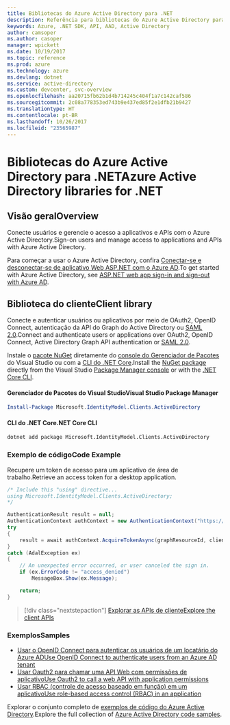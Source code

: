 ```yaml
---
title: Bibliotecas do Azure Active Directory para .NET
description: Referência para bibliotecas do Azure Active Directory para .NET
keywords: Azure, .NET SDK, API, AAD, Active Directory
author: camsoper
ms.author: casoper
manager: wpickett
ms.date: 10/19/2017
ms.topic: reference
ms.prod: azure
ms.technology: azure
ms.devlang: dotnet
ms.service: active-directory
ms.custom: devcenter, svc-overview
ms.openlocfilehash: aa20715fb62b1d4b714245c404f1a7c142caf586
ms.sourcegitcommit: 2c08a778353ed743b9e437ed85f2e1dfb21b9427
ms.translationtype: HT
ms.contentlocale: pt-BR
ms.lasthandoff: 10/26/2017
ms.locfileid: "23565987"
---
```

# <a name="azure-active-directory-libraries-for-net"></a><span data-ttu-id="67b4a-104">Bibliotecas do Azure Active Directory para .NET</span><span class="sxs-lookup"><span data-stu-id="67b4a-104">Azure Active Directory libraries for .NET</span></span>

## <a name="overview"></a><span data-ttu-id="67b4a-105">Visão geral</span><span class="sxs-lookup"><span data-stu-id="67b4a-105">Overview</span></span>

<span data-ttu-id="67b4a-106">Conecte usuários e gerencie o acesso a aplicativos e APIs com o Azure Active Directory.</span><span class="sxs-lookup"><span data-stu-id="67b4a-106">Sign-on users and manage access to applications and APIs with Azure Active Directory.</span></span>

<span data-ttu-id="67b4a-107">Para começar a usar o Azure Active Directory, confira [Conectar-se e desconectar-se de aplicativo Web ASP.NET com o Azure AD](/azure/active-directory/develop/active-directory-devquickstarts-webapp-dotnet).</span><span class="sxs-lookup"><span data-stu-id="67b4a-107">To get started with Azure Active Directory, see [ASP.NET web app sign-in and sign-out with Azure AD](/azure/active-directory/develop/active-directory-devquickstarts-webapp-dotnet).</span></span>

## <a name="client-library"></a><span data-ttu-id="67b4a-108">Biblioteca do cliente</span><span class="sxs-lookup"><span data-stu-id="67b4a-108">Client library</span></span>

<span data-ttu-id="67b4a-109">Conecte e autenticar usuários ou aplicativos por meio de OAuth2, OpenID Connect, autenticação da API do Graph do Active Directory ou [SAML 2.0](https://docs.microsoft.com/azure/active-directory/develop/active-directory-saml-protocol-reference).</span><span class="sxs-lookup"><span data-stu-id="67b4a-109">Connect and authenticate users or applications over OAuth2, OpenID Connect, Active Directory Graph API authentication or [SAML 2.0](https://docs.microsoft.com/azure/active-directory/develop/active-directory-saml-protocol-reference).</span></span>

<span data-ttu-id="67b4a-110">Instale o [pacote NuGet](https://www.nuget.org/packages/Microsoft.Azure.Management.AppService.Fluent) diretamente do [console do Gerenciador de Pacotes][PackageManager] do Visual Studio ou com a [CLI do .NET Core][DotNetCLI].</span><span class="sxs-lookup"><span data-stu-id="67b4a-110">Install the [NuGet package](https://www.nuget.org/packages/Microsoft.Azure.Management.AppService.Fluent) directly from the Visual Studio [Package Manager console][PackageManager] or with the [.NET Core CLI][DotNetCLI].</span></span>

#### <a name="visual-studio-package-manager"></a><span data-ttu-id="67b4a-111">Gerenciador de Pacotes do Visual Studio</span><span class="sxs-lookup"><span data-stu-id="67b4a-111">Visual Studio Package Manager</span></span>

```powershell
Install-Package Microsoft.IdentityModel.Clients.ActiveDirectory
```

#### <a name="net-core-cli"></a><span data-ttu-id="67b4a-112">CLI do .NET Core</span><span class="sxs-lookup"><span data-stu-id="67b4a-112">.NET Core CLI</span></span>

```bash
dotnet add package Microsoft.IdentityModel.Clients.ActiveDirectory
```

### <a name="code-example"></a><span data-ttu-id="67b4a-113">Exemplo de código</span><span class="sxs-lookup"><span data-stu-id="67b4a-113">Code Example</span></span>

<span data-ttu-id="67b4a-114">Recupere um token de acesso para um aplicativo de área de trabalho.</span><span class="sxs-lookup"><span data-stu-id="67b4a-114">Retrieve an access token for a desktop application.</span></span>

```csharp
/* Include this "using" directive...
using Microsoft.IdentityModel.Clients.ActiveDirectory;
*/

AuthenticationResult result = null;
AuthenticationContext authContext = new AuthenticationContext("https://someauthority.com");
try
{
    result = await authContext.AcquireTokenAsync(graphResourceId, clientId, redirectUri, new PlatformParameters(PromptBehavior.Auto));
}
catch (AdalException ex)
{
    // An unexpected error occurred, or user canceled the sign in.
    if (ex.ErrorCode != "access_denied")
        MessageBox.Show(ex.Message);

    return;
}
```

> [!div class="nextstepaction"]
> [<span data-ttu-id="67b4a-115">Explorar as APIs de cliente</span><span class="sxs-lookup"><span data-stu-id="67b4a-115">Explore the client APIs</span></span>](/dotnet/api/overview/azure/activedirectory/client)

### <a name="samples"></a><span data-ttu-id="67b4a-116">Exemplos</span><span class="sxs-lookup"><span data-stu-id="67b4a-116">Samples</span></span>

* [<span data-ttu-id="67b4a-117">Usar o OpenID Connect para autenticar os usuários de um locatário do Azure AD</span><span class="sxs-lookup"><span data-stu-id="67b4a-117">Use OpenID Connect to authenticate users from an Azure AD tenant</span></span>](https://github.com/Azure-Samples/active-directory-dotnet-webapp-openidconnect)
* [<span data-ttu-id="67b4a-118">Usar Oauth2 para chamar uma API Web com permissões de aplicativo</span><span class="sxs-lookup"><span data-stu-id="67b4a-118">Use Oauth2 to call a web API with application permissions</span></span>](https://github.com/Azure-Samples/active-directory-dotnet-webapp-webapi-oauth2-appidentity)
* [<span data-ttu-id="67b4a-119">Usar RBAC (controle de acesso baseado em função) em um aplicativo</span><span class="sxs-lookup"><span data-stu-id="67b4a-119">Use role-based access control (RBAC) in an application</span></span>](https://github.com/Azure-Samples/active-directory-dotnet-webapp-roleclaims)

<span data-ttu-id="67b4a-120">Explorar o conjunto completo de [exemplos de código do Azure Active Directory](/azure/active-directory/develop/active-directory-code-samples).</span><span class="sxs-lookup"><span data-stu-id="67b4a-120">Explore the full collection of [Azure Active Directory code samples](/azure/active-directory/develop/active-directory-code-samples).</span></span>

[PackageManager]: https://docs.microsoft.com/nuget/tools/package-manager-console
[DotNetCLI]: https://docs.microsoft.com/dotnet/core/tools/dotnet-add-package
